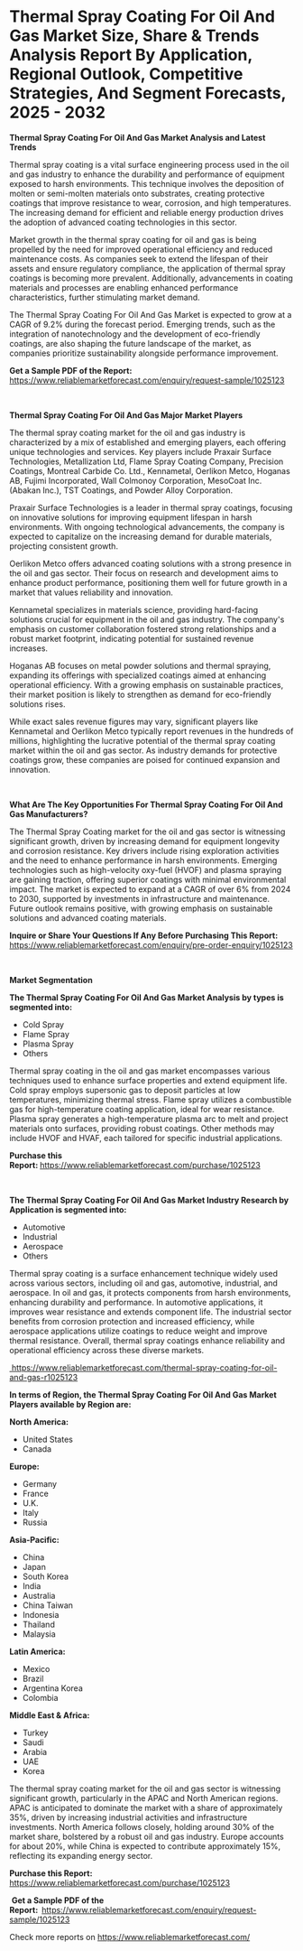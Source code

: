 <p><h1>Thermal Spray Coating For Oil And Gas Market Size, Share & Trends Analysis Report By Application, Regional Outlook, Competitive Strategies, And Segment Forecasts, 2025 - 2032</h1></p><p><strong>Thermal Spray Coating For Oil And Gas Market Analysis and Latest Trends</strong></p>
<p><p>Thermal spray coating is a vital surface engineering process used in the oil and gas industry to enhance the durability and performance of equipment exposed to harsh environments. This technique involves the deposition of molten or semi-molten materials onto substrates, creating protective coatings that improve resistance to wear, corrosion, and high temperatures. The increasing demand for efficient and reliable energy production drives the adoption of advanced coating technologies in this sector.</p><p>Market growth in the thermal spray coating for oil and gas is being propelled by the need for improved operational efficiency and reduced maintenance costs. As companies seek to extend the lifespan of their assets and ensure regulatory compliance, the application of thermal spray coatings is becoming more prevalent. Additionally, advancements in coating materials and processes are enabling enhanced performance characteristics, further stimulating market demand.</p><p>The Thermal Spray Coating For Oil And Gas Market is expected to grow at a CAGR of 9.2% during the forecast period. Emerging trends, such as the integration of nanotechnology and the development of eco-friendly coatings, are also shaping the future landscape of the market, as companies prioritize sustainability alongside performance improvement.</p></p>
<p><strong>Get a Sample PDF of the Report:&nbsp;</strong> <a href="https://www.reliablemarketforecast.com/enquiry/request-sample/1025123?utm_campaign=2481&utm_medium=2&utm_source=Github&utm_content=ia&utm_term=07032025&utm_id=thermal-spray-coating-for-oil-and-gas">https://www.reliablemarketforecast.com/enquiry/request-sample/1025123</a></p>
<p>&nbsp;</p>
<p><strong>Thermal Spray Coating For Oil And Gas Major Market Players</strong></p>
<p><p>The thermal spray coating market for the oil and gas industry is characterized by a mix of established and emerging players, each offering unique technologies and services. Key players include Praxair Surface Technologies, Metallization Ltd, Flame Spray Coating Company, Precision Coatings, Montreal Carbide Co. Ltd., Kennametal, Oerlikon Metco, Hoganas AB, Fujimi Incorporated, Wall Colmonoy Corporation, MesoCoat Inc. (Abakan Inc.), TST Coatings, and Powder Alloy Corporation.</p><p>Praxair Surface Technologies is a leader in thermal spray coatings, focusing on innovative solutions for improving equipment lifespan in harsh environments. With ongoing technological advancements, the company is expected to capitalize on the increasing demand for durable materials, projecting consistent growth.</p><p>Oerlikon Metco offers advanced coating solutions with a strong presence in the oil and gas sector. Their focus on research and development aims to enhance product performance, positioning them well for future growth in a market that values reliability and innovation.</p><p>Kennametal specializes in materials science, providing hard-facing solutions crucial for equipment in the oil and gas industry. The company's emphasis on customer collaboration fostered strong relationships and a robust market footprint, indicating potential for sustained revenue increases.</p><p>Hoganas AB focuses on metal powder solutions and thermal spraying, expanding its offerings with specialized coatings aimed at enhancing operational efficiency. With a growing emphasis on sustainable practices, their market position is likely to strengthen as demand for eco-friendly solutions rises.</p><p>While exact sales revenue figures may vary, significant players like Kennametal and Oerlikon Metco typically report revenues in the hundreds of millions, highlighting the lucrative potential of the thermal spray coating market within the oil and gas sector. As industry demands for protective coatings grow, these companies are poised for continued expansion and innovation.</p></p>
<p>&nbsp;</p>
<p><strong>What Are The Key Opportunities For Thermal Spray Coating For Oil And Gas Manufacturers?</strong></p>
<p><p>The Thermal Spray Coating market for the oil and gas sector is witnessing significant growth, driven by increasing demand for equipment longevity and corrosion resistance. Key drivers include rising exploration activities and the need to enhance performance in harsh environments. Emerging technologies such as high-velocity oxy-fuel (HVOF) and plasma spraying are gaining traction, offering superior coatings with minimal environmental impact. The market is expected to expand at a CAGR of over 6% from 2024 to 2030, supported by investments in infrastructure and maintenance. Future outlook remains positive, with growing emphasis on sustainable solutions and advanced coating materials.</p></p>
<p><strong>Inquire or Share Your Questions If Any Before Purchasing This Report:</strong> <a href="https://www.reliablemarketforecast.com/enquiry/pre-order-enquiry/1025123?utm_campaign=2481&utm_medium=2&utm_source=Github&utm_content=ia&utm_term=07032025&utm_id=thermal-spray-coating-for-oil-and-gas">https://www.reliablemarketforecast.com/enquiry/pre-order-enquiry/1025123</a></p>
<p>&nbsp;</p>
<p><strong>Market Segmentation</strong></p>
<p><strong>The Thermal Spray Coating For Oil And Gas Market Analysis by types is segmented into:</strong></p>
<p><ul><li>Cold Spray</li><li>Flame Spray</li><li>Plasma Spray</li><li>Others</li></ul></p>
<p><p>Thermal spray coating in the oil and gas market encompasses various techniques used to enhance surface properties and extend equipment life. Cold spray employs supersonic gas to deposit particles at low temperatures, minimizing thermal stress. Flame spray utilizes a combustible gas for high-temperature coating application, ideal for wear resistance. Plasma spray generates a high-temperature plasma arc to melt and project materials onto surfaces, providing robust coatings. Other methods may include HVOF and HVAF, each tailored for specific industrial applications.</p></p>
<p><strong>Purchase this Report:&nbsp;</strong><a href="https://www.reliablemarketforecast.com/purchase/1025123?utm_campaign=2481&utm_medium=2&utm_source=Github&utm_content=ia&utm_term=07032025&utm_id=thermal-spray-coating-for-oil-and-gas">https://www.reliablemarketforecast.com/purchase/1025123</a></p>
<p>&nbsp;</p>
<p><strong>The Thermal Spray Coating For Oil And Gas Market Industry Research by Application is segmented into:</strong></p>
<p><ul><li>Automotive</li><li>Industrial</li><li>Aerospace</li><li>Others</li></ul></p>
<p><p>Thermal spray coating is a surface enhancement technique widely used across various sectors, including oil and gas, automotive, industrial, and aerospace. In oil and gas, it protects components from harsh environments, enhancing durability and performance. In automotive applications, it improves wear resistance and extends component life. The industrial sector benefits from corrosion protection and increased efficiency, while aerospace applications utilize coatings to reduce weight and improve thermal resistance. Overall, thermal spray coatings enhance reliability and operational efficiency across these diverse markets.</p></p>
<p><a href="https://www.reliablemarketforecast.com/thermal-spray-coating-for-oil-and-gas-r1025123?utm_campaign=2481&utm_medium=2&utm_source=Github&utm_content=ia&utm_term=07032025&utm_id=thermal-spray-coating-for-oil-and-gas">&nbsp;https://www.reliablemarketforecast.com/thermal-spray-coating-for-oil-and-gas-r1025123</a></p>
<p><strong>In terms of Region, the Thermal Spray Coating For Oil And Gas Market Players available by Region are:</strong></p>
<p>
    <p> <strong> North America: </strong>
        <ul>
            <li>United States</li>
            <li>Canada</li>
        </ul>
        </p> 
    <p> <strong> Europe: </strong>
        <ul>
            <li>Germany</li>
            <li>France</li>
            <li>U.K.</li>
            <li>Italy</li>
            <li>Russia</li>
        </ul>
        </p> 
    <p> <strong> Asia-Pacific: </strong>
        <ul>
            <li>China</li>
            <li>Japan</li>
            <li>South Korea</li>
            <li>India</li>
            <li>Australia</li>
            <li>China Taiwan</li>
            <li>Indonesia</li>
            <li>Thailand</li>
            <li>Malaysia</li>
        </ul>
        </p> 
    <p> <strong> Latin America: </strong>
        <ul>
            <li>Mexico</li>
            <li>Brazil</li>
            <li>Argentina Korea</li>
            <li>Colombia</li>
        </ul>
        </p> 
    <p> <strong> Middle East & Africa: </strong>
        <ul>
            <li>Turkey</li>
            <li>Saudi</li>
            <li>Arabia</li>
            <li>UAE</li>
            <li>Korea</li>
        </ul>
    </p>
    </p>
<p><p>The thermal spray coating market for the oil and gas sector is witnessing significant growth, particularly in the APAC and North American regions. APAC is anticipated to dominate the market with a share of approximately 35%, driven by increasing industrial activities and infrastructure investments. North America follows closely, holding around 30% of the market share, bolstered by a robust oil and gas industry. Europe accounts for about 20%, while China is expected to contribute approximately 15%, reflecting its expanding energy sector.</p></p>
<p><strong>Purchase this Report: </strong><a href="https://www.reliablemarketforecast.com/purchase/1025123?utm_campaign=2481&utm_medium=2&utm_source=Github&utm_content=ia&utm_term=07032025&utm_id=thermal-spray-coating-for-oil-and-gas">https://www.reliablemarketforecast.com/purchase/1025123</a></p>
<p>&nbsp;<strong>Get a Sample PDF of the Report:&nbsp;&nbsp;</strong><a href="https://www.reliablemarketforecast.com/enquiry/request-sample/1025123?utm_campaign=2481&utm_medium=2&utm_source=Github&utm_content=ia&utm_term=07032025&utm_id=thermal-spray-coating-for-oil-and-gas">https://www.reliablemarketforecast.com/enquiry/request-sample/1025123</a></p>
<p><strong></strong></p>
<p>Check more reports on <a href="https://www.reliablemarketforecast.com/?utm_campaign=2481&utm_medium=2&utm_source=Github&utm_content=ia&utm_term=07032025&utm_id=thermal-spray-coating-for-oil-and-gas">https://www.reliablemarketforecast.com/</a></p>